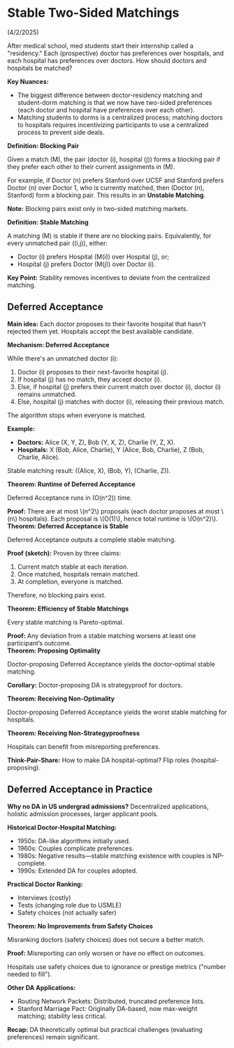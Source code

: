 # Stable Two-Sided Matchings
(4/2/2025)

After medical school, med students start their internship called a "residency." Each (prospective) doctor has preferences over hospitals, and each hospital has preferences over doctors. How should doctors and hospitals be matched?

**Key Nuances:**

- The biggest difference between doctor-residency matching and student-dorm matching is that we now have two-sided preferences (each doctor and hospital have preferences over each other).
- Matching students to dorms is a centralized process; matching doctors to hospitals requires incentivizing participants to use a centralized process to prevent side deals.

<div class="definition" markdown="1">
<strong>Definition: Blocking Pair</strong>

Given a match \(M\), the pair (doctor \(i\), hospital \(j\)) forms a blocking pair if they prefer each other to their current assignments in \(M\).
</div>

For example, if Doctor \(n\) prefers Stanford over UCSF and Stanford prefers Doctor \(n\) over Doctor 1, who is currently matched, then (Doctor \(n\), Stanford) form a blocking pair. This results in an **Unstable Matching**.

**Note:** Blocking pairs exist only in two-sided matching markets.

<div class="definition" markdown="1">
<strong>Definition: Stable Matching</strong>

A matching \(M\) is stable if there are no blocking pairs. Equivalently, for every unmatched pair \((i,j)\), either:

- Doctor \(i\) prefers Hospital \(M(i)\) over Hospital \(j\), or;
- Hospital \(j\) prefers Doctor \(M(j)\) over Doctor \(i\).
</div>

**Key Point:** Stability removes incentives to deviate from the centralized matching.

## Deferred Acceptance

**Main idea:** Each doctor proposes to their favorite hospital that hasn't rejected them yet. Hospitals accept the best available candidate.

<div class="definition" markdown="1">
<strong>Mechanism: Deferred Acceptance</strong>

While there's an unmatched doctor \(i\):

1. Doctor \(i\) proposes to their next-favorite hospital \(j\).
2. If hospital \(j\) has no match, they accept doctor \(i\).
3. Else, if hospital \(j\) prefers their current match over doctor \(i\), doctor \(i\) remains unmatched.
4. Else, hospital \(j\) matches with doctor \(i\), releasing their previous match.

The algorithm stops when everyone is matched.
</div>

**Example:**
- **Doctors:** Alice (X, Y, Z), Bob (Y, X, Z), Charlie (Y, Z, X).
- **Hospitals:** X (Bob, Alice, Charlie), Y (Alice, Bob, Charlie), Z (Bob, Charlie, Alice).

Stable matching result: \((Alice, X), (Bob, Y), (Charlie, Z)\).

<div class="theorem" markdown="1">
<strong>Theorem: Runtime of Deferred Acceptance</strong>

Deferred Acceptance runs in \(O(n^2)\) time.
</div>

<div class="proof" markdown="1">
<strong>Proof:</strong> There are at most \(n^2\) proposals (each doctor proposes at most \(n\) hospitals). Each proposal is \(O(1)\), hence total runtime is \(O(n^2)\).
</div>

<div class="theorem" markdown="1">
<strong>Theorem: Deferred Acceptance is Stable</strong>

Deferred Acceptance outputs a complete stable matching.
</div>

<div class="proof" markdown="1">
<strong>Proof (sketch):</strong> Proven by three claims:

1. Current match stable at each iteration.
2. Once matched, hospitals remain matched.
3. At completion, everyone is matched.

Therefore, no blocking pairs exist.
</div>

<div class="theorem" markdown="1">
<strong>Theorem: Efficiency of Stable Matchings</strong>

Every stable matching is Pareto-optimal.
</div>

<div class="proof" markdown="1">
<strong>Proof:</strong> Any deviation from a stable matching worsens at least one participant’s outcome.
</div>

<div class="theorem" markdown="1">
<strong>Theorem: Proposing Optimality</strong>

Doctor-proposing Deferred Acceptance yields the doctor-optimal stable matching.
</div>

**Corollary:** Doctor-proposing DA is strategyproof for doctors.

<div class="theorem" markdown="1">
<strong>Theorem: Receiving Non-Optimality</strong>

Doctor-proposing Deferred Acceptance yields the worst stable matching for hospitals.
</div>

<div class="theorem" markdown="1">
<strong>Theorem: Receiving Non-Strategyproofness</strong>

Hospitals can benefit from misreporting preferences.
</div>

**Think-Pair-Share:** How to make DA hospital-optimal? Flip roles (hospital-proposing).

## Deferred Acceptance in Practice

**Why no DA in US undergrad admissions?** Decentralized applications, holistic admission processes, larger applicant pools.

**Historical Doctor-Hospital Matching:**
- 1950s: DA-like algorithms initially used.
- 1960s: Couples complicate preferences.
- 1980s: Negative results—stable matching existence with couples is NP-complete.
- 1990s: Extended DA for couples adopted.

**Practical Doctor Ranking:**
- Interviews (costly)
- Tests (changing role due to USMLE)
- Safety choices (not actually safer)

<div class="theorem" markdown="1">
<strong>Theorem: No Improvements from Safety Choices</strong>

Misranking doctors (safety choices) does not secure a better match.
</div>

<div class="proof" markdown="1">
<strong>Proof:</strong> Misreporting can only worsen or have no effect on outcomes.
</div>

Hospitals use safety choices due to ignorance or prestige metrics ("number needed to fill").

**Other DA Applications:**
- Routing Network Packets: Distributed, truncated preference lists.
- Stanford Marriage Pact: Originally DA-based, now max-weight matching; stability less critical.

**Recap:** DA theoretically optimal but practical challenges (evaluating preferences) remain significant.

